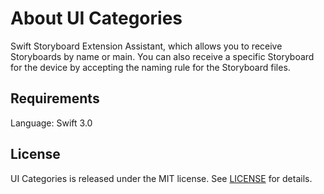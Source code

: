 # About UI Categories

Swift Storyboard Extension Assistant, which allows you to receive Storyboards by name or main. You can also receive a specific Storyboard for the device by accepting the naming rule for the Storyboard files.

## Requirements

Language: Swift 3.0  

## License

UI Categories is released under the MIT license. See [LICENSE](https://raw.githubusercontent.com/prochol/Extensions/master/LICENSE) for details.
